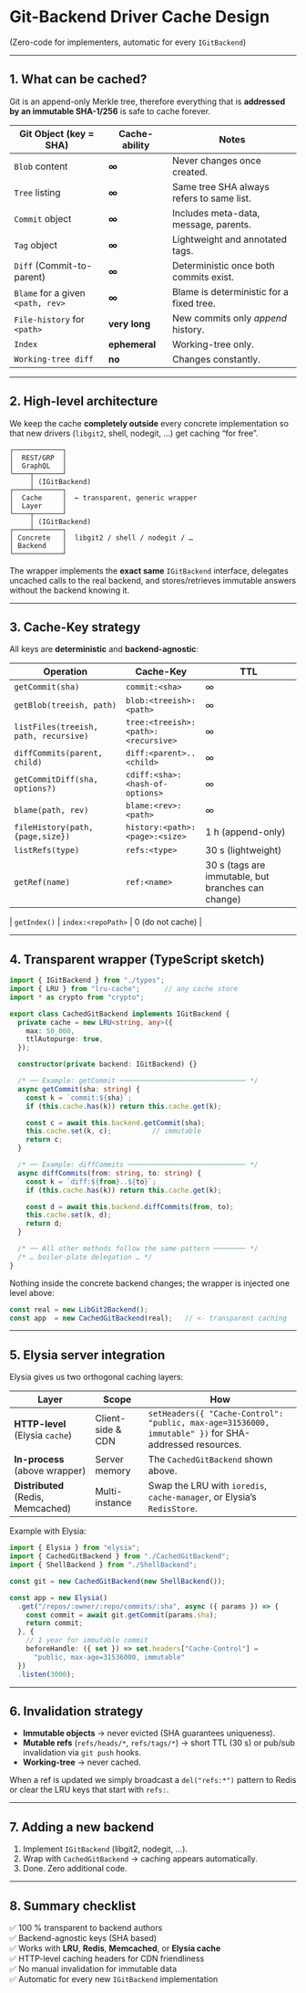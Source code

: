 # Git-Backend Driver Cache Design  
(Zero-code for implementers, automatic for every `IGitBackend`)

---

## 1.  What can be cached?

Git is an append-only Merkle tree, therefore everything that is **addressed by an
immutable SHA-1/256** is safe to cache forever.

| Git Object (key = SHA) | Cache-ability | Notes |
|------------------------|---------------|-------|
| `Blob` content         | **∞**         | Never changes once created. |
| `Tree` listing         | **∞**         | Same tree SHA always refers to same list. |
| `Commit` object        | **∞**         | Includes meta-data, message, parents. |
| `Tag` object           | **∞**         | Lightweight and annotated tags. |
| `Diff` (Commit-to-parent) | **∞**      | Deterministic once both commits exist. |
| `Blame` for a given `<path, rev>` | **∞** | Blame is deterministic for a fixed tree. |
| `File-history` for `<path>` | **very long** | New commits only *append* history. |
| `Index`                | **ephemeral** | Working-tree only. |
| `Working-tree diff`    | **no**        | Changes constantly. |

---

## 2.  High-level architecture

We keep the cache **completely outside** every concrete implementation so that
new drivers (`libgit2`, shell, nodegit, …) get caching “for free”.

```text
┌────────────┐
│  REST/GRP  │
│  GraphQL   │
└────┬───────┘
     │ (IGitBackend)
┌────┴───────┐
│  Cache     │  ← transparent, generic wrapper
│  Layer     │
└────┬───────┘
     │ (IGitBackend)
┌────┴───────┐
│ Concrete   │  libgit2 / shell / nodegit / …
│ Backend    │
└────────────┘
```

The wrapper implements the **exact same** `IGitBackend` interface, delegates
uncached calls to the real backend, and stores/retrieves immutable answers
without the backend knowing it.

---

## 3.  Cache-Key strategy

All keys are **deterministic** and **backend-agnostic**:

| Operation | Cache-Key | TTL |
|-----------|-----------|-----|
| `getCommit(sha)` | `commit:<sha>` | ∞ |
| `getBlob(treeish, path)` | `blob:<treeish>:<path>` | ∞ |
| `listFiles(treeish, path, recursive)` | `tree:<treeish>:<path>:<recursive>` | ∞ |
| `diffCommits(parent, child)` | `diff:<parent>..<child>` | ∞ |
| `getCommitDiff(sha, options?) ` | `cdiff:<sha>:<hash-of-options>` | ∞ |
| `blame(path, rev)` | `blame:<rev>:<path>` | ∞ |
| `fileHistory(path, {page,size})` | `history:<path>:<page>:<size>` | 1 h (append-only) |
| `listRefs(type)` | `refs:<type>` | 30 s (lightweight) |
| `getRef(name)` | `ref:<name>` | 30 s (tags are immutable, but branches can change) |

| `getIndex()` | `index:<repoPath>` | 0 (do not cache) |

---

## 4.  Transparent wrapper (TypeScript sketch)

```ts
import { IGitBackend } from "./types";
import { LRU } from "lru-cache";      // any cache store
import * as crypto from "crypto";

export class CachedGitBackend implements IGitBackend {
  private cache = new LRU<string, any>({
    max: 50_000,
    ttlAutopurge: true,
  });

  constructor(private backend: IGitBackend) {}

  /* ── Example: getCommit ─────────────────────────────── */
  async getCommit(sha: string) {
    const k = `commit:${sha}`;
    if (this.cache.has(k)) return this.cache.get(k);

    const c = await this.backend.getCommit(sha);
    this.cache.set(k, c);          // immutable
    return c;
  }

  /* ── Example: diffCommits ───────────────────────────── */
  async diffCommits(from: string, to: string) {
    const k = `diff:${from}..${to}`;
    if (this.cache.has(k)) return this.cache.get(k);

    const d = await this.backend.diffCommits(from, to);
    this.cache.set(k, d);
    return d;
  }

  /* ── All other methods follow the same pattern ──────── */
  /* … boiler-plate delegation … */
}
```

Nothing inside the concrete backend changes; the wrapper is injected one level
above:

```ts
const real = new LibGit2Backend();
const app  = new CachedGitBackend(real);   // <- transparent caching
```

---

## 5.  Elysia server integration

Elysia gives us two orthogonal caching layers:

| Layer | Scope | How |
|-------|-------|-----|
| **HTTP-level** (Elysia `cache`) | Client-side & CDN | `setHeaders({ "Cache-Control": "public, max-age=31536000, immutable" })` for SHA-addressed resources. |
| **In-process** (above wrapper) | Server memory | The `CachedGitBackend` shown above. |
| **Distributed** (Redis, Memcached) | Multi-instance | Swap the LRU with `ioredis`, `cache-manager`, or Elysia’s `RedisStore`. |

Example with Elysia:

```ts
import { Elysia } from "elysia";
import { CachedGitBackend } from "./CachedGitBackend";
import { ShellBackend } from "./ShellBackend";

const git = new CachedGitBackend(new ShellBackend());

const app = new Elysia()
  .get("/repos/:owner/:repo/commits/:sha", async ({ params }) => {
    const commit = await git.getCommit(params.sha);
    return commit;
  }, {
    // 1 year for immutable commit
    beforeHandle: ({ set }) => set.headers["Cache-Control"] =
      "public, max-age=31536000, immutable"
  })
  .listen(3000);
```

---

## 6.  Invalidation strategy

* **Immutable objects** → never evicted (SHA guarantees uniqueness).  
* **Mutable refs** (`refs/heads/*`, `refs/tags/*`) → short TTL (30 s) or
  pub/sub invalidation via `git push` hooks.  
* **Working-tree** → never cached.

When a ref is updated we simply broadcast a `del("refs:*")` pattern to Redis or
clear the LRU keys that start with `refs:`.

---

## 7.  Adding a new backend

1. Implement `IGitBackend` (libgit2, nodegit, …).  
2. Wrap with `CachedGitBackend` → caching appears automatically.  
3. Done. Zero additional code.

---

## 8.  Summary checklist

✅ 100 % transparent to backend authors  
✅ Backend-agnostic keys (SHA based)  
✅ Works with **LRU**, **Redis**, **Memcached**, or **Elysia cache**  
✅ HTTP-level caching headers for CDN friendliness  
✅ No manual invalidation for immutable data  
✅ Automatic for every new `IGitBackend` implementation